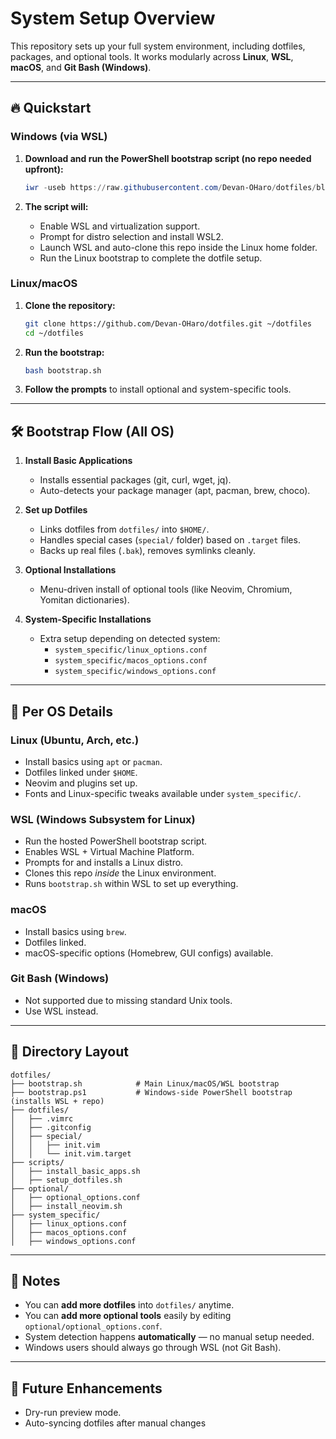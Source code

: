 # System Setup Overview

This repository sets up your full system environment, including dotfiles, packages, and optional tools. It works modularly across **Linux**, **WSL**, **macOS**, and **Git Bash (Windows)**.

---

## 🔥 Quickstart

### Windows (via WSL)
1. **Download and run the PowerShell bootstrap script (no repo needed upfront):**
   ```powershell
   iwr -useb https://raw.githubusercontent.com/Devan-OHaro/dotfiles/blob/MultiOS/bootstrap.ps1| iex
   ```

2. **The script will:**
   - Enable WSL and virtualization support.
   - Prompt for distro selection and install WSL2.
   - Launch WSL and auto-clone this repo inside the Linux home folder.
   - Run the Linux bootstrap to complete the dotfile setup.

### Linux/macOS
1. **Clone the repository:**
   ```bash
   git clone https://github.com/Devan-OHaro/dotfiles.git ~/dotfiles
   cd ~/dotfiles
   ```

2. **Run the bootstrap:**
   ```bash
   bash bootstrap.sh
   ```

3. **Follow the prompts** to install optional and system-specific tools.

---

## 🛠 Bootstrap Flow (All OS)

1. **Install Basic Applications**
   - Installs essential packages (git, curl, wget, jq).
   - Auto-detects your package manager (apt, pacman, brew, choco).

2. **Set up Dotfiles**
   - Links dotfiles from `dotfiles/` into `$HOME/`.
   - Handles special cases (`special/` folder) based on `.target` files.
   - Backs up real files (`.bak`), removes symlinks cleanly.

3. **Optional Installations**
   - Menu-driven install of optional tools (like Neovim, Chromium, Yomitan dictionaries).

4. **System-Specific Installations**
   - Extra setup depending on detected system:
     - `system_specific/linux_options.conf`
     - `system_specific/macos_options.conf`
     - `system_specific/windows_options.conf`

---

## 🧠 Per OS Details

### Linux (Ubuntu, Arch, etc.)
- Install basics using `apt` or `pacman`.
- Dotfiles linked under `$HOME`.
- Neovim and plugins set up.
- Fonts and Linux-specific tweaks available under `system_specific/`.

### WSL (Windows Subsystem for Linux)
- Run the hosted PowerShell bootstrap script.
- Enables WSL + Virtual Machine Platform.
- Prompts for and installs a Linux distro.
- Clones this repo *inside* the Linux environment.
- Runs `bootstrap.sh` within WSL to set up everything.

### macOS
- Install basics using `brew`.
- Dotfiles linked.
- macOS-specific options (Homebrew, GUI configs) available.

### Git Bash (Windows)
- Not supported due to missing standard Unix tools.
- Use WSL instead.

---

## 📂 Directory Layout

```plaintext
dotfiles/
├── bootstrap.sh            # Main Linux/macOS/WSL bootstrap
├── bootstrap.ps1           # Windows-side PowerShell bootstrap (installs WSL + repo)
├── dotfiles/
│   ├── .vimrc
│   ├── .gitconfig
│   ├── special/
│   │   ├── init.vim
│   │   └── init.vim.target
├── scripts/
│   ├── install_basic_apps.sh
│   ├── setup_dotfiles.sh
├── optional/
│   ├── optional_options.conf
│   ├── install_neovim.sh
├── system_specific/
│   ├── linux_options.conf
│   ├── macos_options.conf
│   ├── windows_options.conf
```

---

## 📜 Notes
- You can **add more dotfiles** into `dotfiles/` anytime.
- You can **add more optional tools** easily by editing `optional/optional_options.conf`.
- System detection happens **automatically** — no manual setup needed.
- Windows users should always go through WSL (not Git Bash).

---

## 🚀 Future Enhancements
- Dry-run preview mode.
- Auto-syncing dotfiles after manual changes
